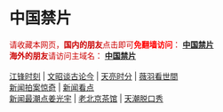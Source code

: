 # 中国禁片
<span  style="color:#CC0000;">请收藏本网页，<b>国内的朋友</b>点击即可<b style="color:red;">免翻墙访问</b>：</span>
<b><a href="https://abcd3.cf/">中国禁片</a></b>
</br>
<span  style="color:#CC0000;"><b>海外的朋友</b>请访问主域名：</span>
<b><a href="https://jinpian.org/">中国禁片</a></b>
</br></br>
<span><a href="https://abcd3.cf/category/political/jiangfeng/">江锋时刻</a></span> | <span><a href="https://abcd3.cf/author/wenzhao/">文昭谈古论今</a></span> | <span><a href="https://abcd3.cf/author/zhangtianliang/">天亮时分</a></span> | <span><a href="https://abcd3.cf/category/political/weiyu/">薇羽看世間</a></span>
</br>
<span><a href="https://abcd3.cf/author/dayu/">新闻拍案惊奇</a></span> | <span><a href="https://abcd3.cf/author/limuyang/">新闻看点</a></span>
</br>
<span><a href="https://abcd3.cf/author/jiangguangyu/">新闻最潮点姜光宇</a></span> | <span><a href="https://abcd3.cf/author/chaguan/">老北京茶馆</a></span> | <span><a href="https://abcd3.cf/author/tianchao/">天潮脱口秀</a></span>
</br>

</br>
